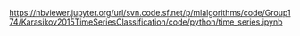 <https://nbviewer.jupyter.org/url/svn.code.sf.net/p/mlalgorithms/code/Group174/Karasikov2015TimeSeriesClassification/code/python/time_series.ipynb>